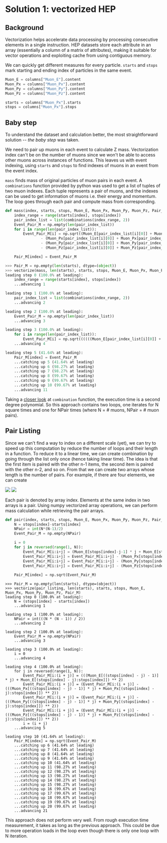 # Solution 1: vectorized HEP

## Background

Vectorization helps accelerate data processing by processing consecutive elements in a single instruction. HEP datasets store each attribute in an array (essentially a column of a matrix of attributes), making it suitable for vector operations and exploiting cache from using contiguous memory.

We can quickly get different measures for every particle. `starts` and `stops` mark starting and ending index of particles in the same event.
```python
Muon_E = columns["Muon_E"].content
Muon_Px = columns["Muon_Px"].content
Muon_Py = columns["Muon_Py"].content
Muon_Pz = columns["Muon_Pz"].content

starts = columns["Muon_Px"].starts
stops = columns["Muon_Px"].stops
```


## Baby step

To understand the dataset and calculation better, the most straightforward solution -- *the baby step* was taken.

We need to pair up muons in each event to calculate Z mass. Vectorization index can't be on the number of muons since we won't be able to access other muons across instances of functions. This leaves us with event indexing, using `starts` and `stops` to find indexes of muons in an event from the event index.

`mass` finds mass of original particles of muon pairs in each event. A `combinations` function provided by python was used to get a list of tuples of two muon indexes. Each tuple represents a pair of muons, and the indexes can be used to get information of muons i.e. their energy and momentum. The loop goes through each pair and compute mass from corresponding.

```python
def mass(index, starts, stops, Muon_E, Muon_Px, Muon_Py, Muon_Pz, Pair_M):
	index_range = range(starts[index], stops[index])
	pair_index_list = list(combinations(index_range, 2))
	Event_Pair_M = np.empty(len(pair_index_list))
	for i in range(len(pair_index_list)):
		Event_Pair_M[i] = np.sqrt((Muon_E[pair_index_list[i][0]] + Muon_E[pair_index_list[i][1]])**2
				- (Muon_Px[pair_index_list[i][0]] + Muon_Px[pair_index_list[i][1]])**2
				- (Muon_Py[pair_index_list[i][0]] + Muon_Py[pair_index_list[i][1]])**2
				- (Muon_Pz[pair_index_list[i][0]] + Muon_Pz[pair_index_list[i][1]])**2)

	Pair_M[index] = Event_Pair_M

```

```python
>>> Pair_M = np.empty(len(starts), dtype=(object))
>>> vectorize(mass, len(starts), starts, stops, Muon_E, Muon_Px, Muon_Py, Muon_Pz, Pair_M)
leading step 0 (100.0% at leading): 
    index_range = range(starts[index], stops[index])
    ...advancing 1

leading step 1 (100.0% at leading): 
    pair_index_list = list(combinations(index_range, 2))
    ...advancing 2

leading step 2 (100.0% at leading): 
    Event_Pair_M = np.empty(len(pair_index_list))
    ...advancing 3

leading step 3 (100.0% at leading): 
    for i in range(len(pair_index_list)):
        Event_Pair_M[i] = np.sqrt((((((Muon_E[pair_index_list[i][0]] + Muon_E[pair_index_list[i][1]]) ** 2) - ((Muon_Px[pair_index_list[i][0]] + Muon_Px[pair_index_list[i][1]]) ** 2)) - ((Muon_Py[pair_index_list[i][0]] + Muon_Py[pair_index_list[i][1]]) ** 2)) - ((Muon_Pz[pair_index_list[i][0]] + Muon_Pz[pair_index_list[i][1]]) ** 2)))
    ...advancing 4

leading step 5 (41.64% at leading): 
    Pair_M[index] = Event_Pair_M
    ...catching up 5 (41.64% at leading)
    ...catching up 6 (98.27% at leading)
    ...catching up 7 (98.27% at leading)
    ...catching up 8 (99.67% at leading)
    ...catching up 9 (99.67% at leading)
    ...catching up 10 (99.67% at leading)
    ...advancing 11

```

Taking a [closer look](https://docs.python.org/2/library/itertools.html#itertools.combinations) at `combination` function, the execution time is a second degree polynomial. So this approach contains two loops, one iterates for N square times and one for NPair times (where N = # muons, NPair = # muon pairs).

## Pair Listing

Since we can't find a way to index on a different scale (yet), we can try to speed up this computation by reduce the number of loops and their length in a function. To reduce it to a linear time, we can create combination by going through the list only once (hence taking linear time). The idea is that the first item is paired with the other n-1 items, the second item is paired with the other n-2, and so on. From that we can create two arrays whose length is the number of pairs. For example, if there are four elements, we can create

![](https://snag.gy/0yGSvB.jpg)
![](https://snag.gy/uyMpjN.jpg)

Each pair is denoted by array index. Elements at the same index in two arrays is a pair. Using numpy vectorized array operations, we can perform mass calculation while retrieving the pair arrays.

```python
def pair(index, starts, stops, Muon_E, Muon_Px, Muon_Py, Muon_Pz, Pair_M):
	N = stops[index]-starts[index]
	NPair = int(N*(N-1)/2)
	Event_Pair_M = np.empty(NPair)

	i = 0
	for j in reversed(range(1, N)):
		Event_Pair_M[i:i+j] = (Muon_E[stops[index]-j-1] * j + Muon_E[stops[index]-j:stops[index]])**2
		Event_Pair_M[i:i+j] = Event_Pair_M[i:i+j] - (Muon_Px[stops[index]-j-1] * j + Muon_Px[stops[index]-j:stops[index]])**2
		Event_Pair_M[i:i+j] = Event_Pair_M[i:i+j] - (Muon_Py[stops[index]-j-1] * j + Muon_Py[stops[index]-j:stops[index]])**2
		Event_Pair_M[i:i+j] = Event_Pair_M[i:i+j] - (Muon_Pz[stops[index]-j-1] * j + Muon_Pz[stops[index]-j:stops[index]])**2
		
	Pair_M[index] = np.sqrt(Event_Pair_M)
```


```
>>> Pair_M = np.empty(len(starts), dtype=(object))
>>> vectorize(pair_listing, len(starts), starts, stops, Muon_E, Muon_Px, Muon_Py, Muon_Pz, Pair_M)
leading step 0 (100.0% at leading): 
    N = (stops[index] - starts[index])
    ...advancing 1

leading step 1 (100.0% at leading): 
    NPair = int(((N * (N - 1)) / 2))
    ...advancing 2

leading step 2 (100.0% at leading): 
    Event_Pair_M = np.empty(NPair)
    ...advancing 3

leading step 3 (100.0% at leading): 
    i = 0
    ...advancing 4

leading step 4 (100.0% at leading): 
    for j in reversed(range(1, N)):
        Event_Pair_M[i:(i + j)] = (((Muon_E[((stops[index] - j) - 1)] * j) + Muon_E[(stops[index] - j):stops[index]]) ** 2)
        Event_Pair_M[i:(i + j)] = (Event_Pair_M[i:(i + j)] - (((Muon_Px[((stops[index] - j) - 1)] * j) + Muon_Px[(stops[index] - j):stops[index]]) ** 2))
        Event_Pair_M[i:(i + j)] = (Event_Pair_M[i:(i + j)] - (((Muon_Py[((stops[index] - j) - 1)] * j) + Muon_Py[(stops[index] - j):stops[index]]) ** 2))
        Event_Pair_M[i:(i + j)] = (Event_Pair_M[i:(i + j)] - (((Muon_Pz[((stops[index] - j) - 1)] * j) + Muon_Pz[(stops[index] - j):stops[index]]) ** 2))
        i = (i + j)
    ...advancing 5

leading step 10 (41.64% at leading): 
    Pair_M[index] = np.sqrt(Event_Pair_M)
    ...catching up 6 (41.64% at leading)
    ...catching up 7 (41.64% at leading)
    ...catching up 8 (41.64% at leading)
    ...catching up 9 (41.64% at leading)
    ...catching up 10 (41.64% at leading)
    ...catching up 11 (98.27% at leading)
    ...catching up 12 (98.27% at leading)
    ...catching up 13 (98.27% at leading)
    ...catching up 14 (98.27% at leading)
    ...catching up 15 (98.27% at leading)
    ...catching up 16 (99.67% at leading)
    ...catching up 17 (99.67% at leading)
    ...catching up 18 (99.67% at leading)
    ...catching up 19 (99.67% at leading)
    ...catching up 20 (99.67% at leading)
    ...advancing 21

```

This approach does not perform very well. From rough execution time measurement, it takes as long as the previous approach. This could be due to more operation loads in the loop even though there is only one loop with N iteration.
